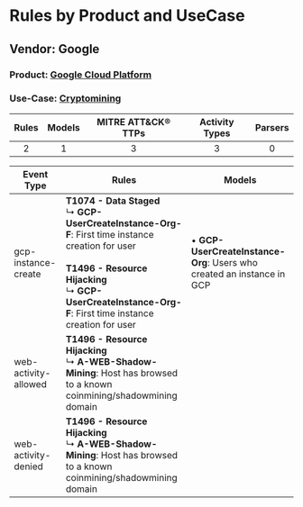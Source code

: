 Rules by Product and UseCase
============================
Vendor: Google
--------------
### Product: [Google Cloud Platform](../ds_google_google_cloud_platform.md)
### Use-Case: [Cryptomining](../../../../UseCases/uc_cryptomining.md)

| Rules | Models | MITRE ATT&CK® TTPs | Activity Types | Parsers |
|:-----:|:------:|:------------------:|:--------------:|:-------:|
|   2   |   1    |         3          |       3        |    0    |

| Event Type    | Rules    | Models    |
| ---- | ---- | ---- |
| gcp-instance-create  | <b>T1074 - Data Staged</b><br> ↳ <b>GCP-UserCreateInstance-Org-F</b>: First time instance creation for user<br><br><b>T1496 - Resource Hijacking</b><br> ↳ <b>GCP-UserCreateInstance-Org-F</b>: First time instance creation for user |  • <b>GCP-UserCreateInstance-Org</b>: Users who created an instance in GCP |
| web-activity-allowed | <b>T1496 - Resource Hijacking</b><br> ↳ <b>A-WEB-Shadow-Mining</b>: Host has browsed to a known coinmining/shadowmining domain    |    |
| web-activity-denied  | <b>T1496 - Resource Hijacking</b><br> ↳ <b>A-WEB-Shadow-Mining</b>: Host has browsed to a known coinmining/shadowmining domain    |    |